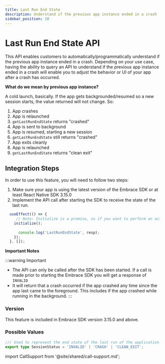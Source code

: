 ```yaml
---
title: Last Run End State
description: Understand if the previous app instance ended in a crash
sidebar_position: 10
---
```


# Last Run End State API

This API enables customers to automatically/programmatically understand if the previous app instance ended in a crash. Depending on your use case, having the ability to query an API to understand if the previous app instance ended in a crash will enable you to adjust the behavior or UI of your app after a crash has occurred.

**What do we mean by previous app instance?** 

A cold launch, basically. If the app gets backgrounded/resumed so a new session starts, the value returned will not change. So:

1. App crashes
2. App is relaunched
3. `getLastRunEndState` returns "crashed"
4. App is sent to background
5. App is resumed, starting a new session
6. `getLastRunEndState` still returns "crashed"
7. App exits cleanly
8. App is relaunched
9. `getLastRunEndState` returns "clean exit"

## Integration Steps

In order to use this feature, you will need to follow two steps:

1. Make sure your app is using the latest version of the Embrace SDK or at least React Native SDK 3.15.0
2. Implement the API call after starting the SDK to receive the state of the last run.

```javascript
  useEffect(() => {
     // Note: Initialize is a promise, so if you want to perform an action and it must be tracked, it is recommended to use await to wait for the method to finish    getLastRunEndState().then(resp => {
    initialize();
   
      console.log('LastRunEndState', resp);
    });
  }, []);
```

**Important Notes**

:::warning Important
- The API can only be called after the SDK has been started. If a call is made prior to starting the Embrace SDK you will get a response of `INVALID`
- It will return that a crash occurred if the app crashed any time since the app last came to the foreground. This includes if the app crashed while running in the background.
:::

### Version

This feature is included in Embrace SDK version 3.15.0 and above.

### Possible Values

```typescript
/// Used to represent the end state of the last run of the application.
export type SessionStatus = 'INVALID' | 'CRASH' | 'CLEAN_EXIT';
```

import CallSupport from '@site/shared/call-support.md';

<CallSupport />
